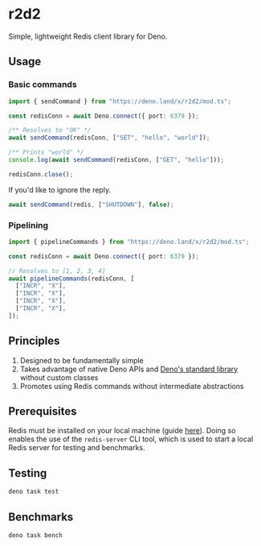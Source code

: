 # r2d2

Simple, lightweight Redis client library for Deno.

## Usage

### Basic commands

```ts
import { sendCommand } from "https://deno.land/x/r2d2/mod.ts";

const redisConn = await Deno.connect({ port: 6379 });

/** Resolves to "OK" */
await sendCommand(redisConn, ["SET", "hello", "world"]);

/** Prints "world" */
console.log(await sendCommand(redisConn, ["GET", "hello"]));

redisConn.close();
```

If you'd like to ignore the reply.

```ts
await sendCommand(redis, ["SHUTDOWN"], false);
```

### Pipelining

```ts
import { pipelineCommands } from "https://deno.land/x/r2d2/mod.ts";

const redisConn = await Deno.connect({ port: 6379 });

// Resolves to [1, 2, 3, 4]
await pipelineCommands(redisConn, [
  ["INCR", "X"],
  ["INCR", "X"],
  ["INCR", "X"],
  ["INCR", "X"],
]);
```

## Principles

1. Designed to be fundamentally simple
2. Takes advantage of native Deno APIs and
   [Deno's standard library](https://deno.land/std) without custom classes
3. Promotes using Redis commands without intermediate abstractions

## Prerequisites

Redis must be installed on your local machine (guide
[here](https://redis.io/docs/getting-started/installation/)). Doing so enables
the use of the `redis-server` CLI tool, which is used to start a local Redis
server for testing and benchmarks.

## Testing

```bash
deno task test
```

## Benchmarks

```bash
deno task bench
```
